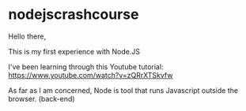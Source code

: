 # nodejscrashcourse

Hello there, 

This is my first experience with Node.JS 

I've been learning through this Youtube tutorial: https://www.youtube.com/watch?v=zQRrXTSkvfw

As far as I am concerned, Node is tool that runs Javascript outside the browser. (back-end)

